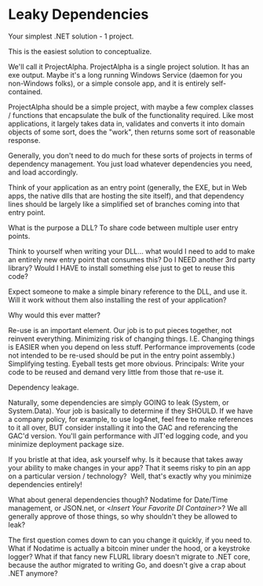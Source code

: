 
# Leaky Dependencies

Your simplest .NET solution - 1 project.

This is the easiest solution to conceptualize.

We'll call it ProjectAlpha.  ProjectAlpha is a single project solution. It has an exe output. Maybe it's a long running Windows Service (daemon for you non-Windows folks), or a simple console app, and it is entirely self-contained.

ProjectAlpha should be a simple project, with maybe a few complex classes / functions that encapsulate the bulk of the functionality required.  Like most applications, it largely takes data in, validates and converts it into domain objects of some sort, does the "work", then returns some sort of reasonable response.

Generally, you don't need to do much for these sorts of projects in terms of dependency management. You just load whatever dependencies you need, and load accordingly.

Think of your application as an entry point (generally, the EXE, but in Web apps, the native dlls that are hosting the site itself), and that dependency lines should be largely like a simplified set of branches coming into that entry point.

What is the purpose a DLL? To share code between multiple user entry points.

Think to yourself when writing your DLL… what would I need to add to make an entirely new entry point that consumes this? Do I NEED another 3rd party library? Would I HAVE to install something else just to get to reuse this code?

Expect someone to make a simple binary reference to the DLL, and use it. Will it work without them also installing the rest of your application?

Why would this ever matter?

Re-use is an important element. Our job is to put pieces together, not reinvent everything.
Minimizing risk of changing things. I.E. Changing things is EASIER when you depend on less stuff.
Performance improvements (code not intended to be re-used should be put in the entry point assembly.)
Simplifying testing.
Eyeball tests get more obvious.
Principals: Write your code to be reused and demand very little from those that re-use it.

Dependency leakage.

Naturally, some dependencies are simply GOING to leak (System, or System.Data). Your job is basically to determine if they SHOULD. If we have a company policy, for example, to use log4net, feel free to make references to it all over, BUT consider installing it into the GAC and referencing the GAC'd version. You'll gain performance with JIT'ed logging code, and you minimize deployment package size.

If you bristle at that idea, ask yourself why. Is it because that takes away your ability to make changes in your app? That it seems risky to pin an app on a particular version / technology?  Well, that's exactly why you minimize dependencies entirely!

What about general dependencies though? Nodatime for Date/Time management, or JSON.net, or <_Insert Your Favorite DI Container_>? We all generally approve of those things, so why shouldn't they be allowed to leak?

The first question comes down to can you change it quickly, if you need to. What if Nodatime is actually a bitcoin miner under the hood, or a keystroke logger? What if that fancy new FLURL library doesn't migrate to .NET core, because the author migrated to writing Go, and doesn't give a crap about .NET anymore?